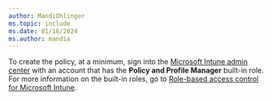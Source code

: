 ```yaml
---
author: MandiOhlinger
ms.topic: include
ms.date: 01/16/2024
ms.author: mandia
---
```


<!-- This include file is used in the device configuration profile articles in /configuration. -->

To create the policy, at a minimum, sign into the [Microsoft Intune admin center](https://go.microsoft.com/fwlink/?linkid=2109431) with an account that has the **Policy and Profile Manager** built-in role. For more information on the built-in roles, go to [Role-based access control for Microsoft Intune](../fundamentals/role-based-access-control.md).
